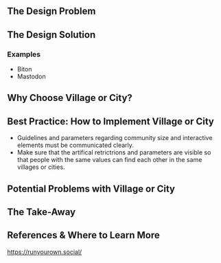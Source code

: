 ## The Design Problem

## The Design Solution

### Examples

- Biton
- Mastodon

## Why Choose Village or City?

## Best Practice: How to Implement Village or City

- Guidelines and parameters regarding community size and interactive elements must be communicated clearly.
- Make sure that the artifical retrictrions and parameters are visible so that people with the same values can find each other in the same villages or cities.

## Potential Problems with Village or City

## The Take-Away

## References & Where to Learn More

https://runyourown.social/
